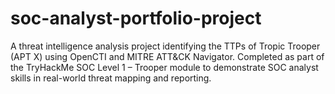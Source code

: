# soc-analyst-portfolio-project
A threat intelligence analysis project identifying the TTPs of Tropic Trooper (APT X) using OpenCTI and MITRE ATT&amp;CK Navigator. Completed as part of the TryHackMe SOC Level 1 – Trooper module to demonstrate SOC analyst skills in real-world threat mapping and reporting.
